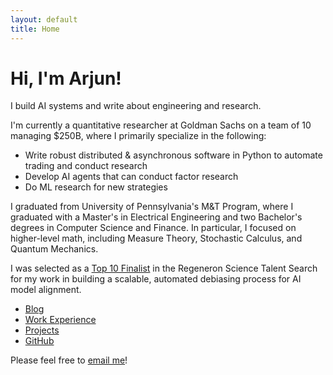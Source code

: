 ```yaml
---
layout: default
title: Home
---
```


# Hi, I'm Arjun!
I build AI systems and write about engineering and research.

I'm currently a quantitative researcher at Goldman Sachs on a team of 10 managing $250B, where I primarily specialize in the following:
- Write robust distributed & asynchronous software in Python to automate trading and conduct research
- Develop AI agents that can conduct factor research
- Do ML research for new strategies

I graduated from University of Pennsylvania's M&T Program, where I graduated with a Master's in Electrical Engineering and two Bachelor's degrees in Computer Science and Finance. In particular, I focused on higher-level math, including Measure Theory, Stochastic Calculus, and Quantum Mechanics.

I was selected as a [Top 10 Finalist](/https://www.societyforscience.org/regeneron-sts/2020-sts-winners/) in the Regeneron Science Talent Search for my work in building a scalable, automated debiasing process for AI model alignment.

- [Blog](/blog)
- [Work Experience](/work_experience)
- [Projects](/projects)
- [GitHub](https://github.com/arjunneervannan)

Please feel free to [email me](arjun.neervannan@gmail.com)!
